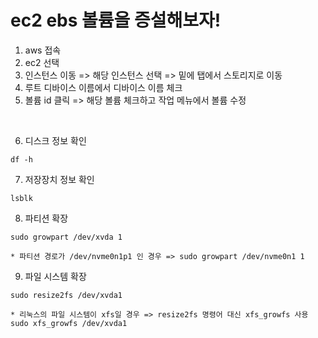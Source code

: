 # ec2 ebs 볼륨을 증설해보자!

1. aws 접속
2. ec2 선택
3. 인스턴스 이동 => 해당 인스턴스 선택 => 밑에 탭에서 스토리지로 이동
4. 루트 디바이스 이름에서 디바이스 이름 체크
5. 볼륨 id 클릭 => 해당 볼륨 체크하고 작업 메뉴에서 볼륨 수정

<br/>

6. 디스크 정보 확인
```
df -h 
```

7. 저장장치 정보 확인
```
lsblk 
```

8. 파티션 확장
```
sudo growpart /dev/xvda 1
```
```
* 파티션 경로가 /dev/nvme0n1p1 인 경우 => sudo growpart /dev/nvme0n1 1
```

9. 파일 시스템 확장
```
sudo resize2fs /dev/xvda1
```
```
* 리눅스의 파일 시스템이 xfs일 경우 => resize2fs 명령어 대신 xfs_growfs 사용 sudo xfs_growfs /dev/xvda1
```
